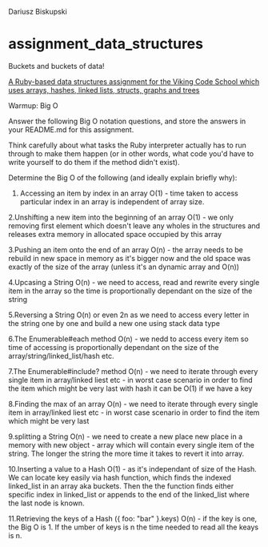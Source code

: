 Dariusz Biskupski

# assignment_data_structures
Buckets and buckets of data!

[A Ruby-based data structures assignment for the Viking Code School which uses arrays, hashes, linked lists, structs, graphs and trees](http://www.vikingcodeschool.com)


Warmup: Big O

Answer the following Big O notation questions, and store the answers in your README.md for this assignment.

Think carefully about what tasks the Ruby interpreter actually has to run through to make them happen (or in other words, what code you'd have to write yourself to do them if the method didn't exist).

Determine the Big O of the following (and ideally explain briefly why):

1. Accessing an item by index in an array
O(1) - time taken to access particular index in an array is independent of array size.

2.Unshifting a new item into the beginning of an array
O(1) - we only removing first element which doesn't leave any wholes in the structures and releases extra memory in allocated space occupied by this array

3.Pushing an item onto the end of an array
O(n) - the array needs to be rebuild in new space in memory as it's bigger now and the old space was exactly of the size of the array (unless it's an dynamic array and O(n))

4.Upcasing a String
O(n) - we need to access, read and rewrite every single item in the array so the time is proportionally dependant on the size of the string

5.Reversing a String
O(n) or even 2n as we need to access every letter in the string one by one and build a new one using stack data type

6.The Enumerable#each method
O(n) - we nedd to access every item so time of accessing is proportionally dependant on the size of the array/string/linked_list/hash etc.

7.The Enumerable#include? method
O(n) - we need to iterate through every single item in array/linked liest etc - in worst case scenario in order to find the item which might be very last
with hash it can be O(1) if we have a key

8.Finding the max of an array
O(n) - we need to iterate through every single item in array/linked liest etc - in worst case scenario in order to find the item which might be very last

9.splitting a String
O(n) - we need to create a new place new place in a memory with new object - array which will contain every single item of the string. The longer the string the more time it takes to revert it into array.

10.Inserting a value to a Hash
O(1) - as it's independant of size of the Hash. We can locate key easily via hash function, which finds the indexed linked_list in an array aka buckets. Then the the function finds either specific index in linked_list or appends to the end of the linked_list where the last node is known.

11.Retrieving the keys of a Hash ({ foo: "bar" }.keys)
O(n) - if the key is one, the Big O is 1. If the umber of keys is n the time needed to read all the keays is n.
